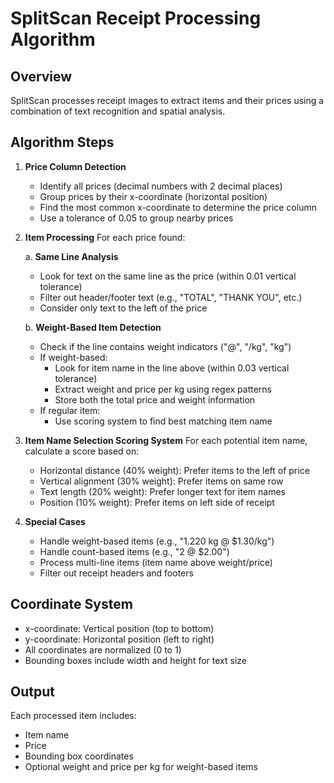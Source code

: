# SplitScan Receipt Processing Algorithm

## Overview
SplitScan processes receipt images to extract items and their prices using a combination of text recognition and spatial analysis.

## Algorithm Steps

1. **Price Column Detection**
   - Identify all prices (decimal numbers with 2 decimal places)
   - Group prices by their x-coordinate (horizontal position)
   - Find the most common x-coordinate to determine the price column
   - Use a tolerance of 0.05 to group nearby prices

2. **Item Processing**
   For each price found:
   
   a. **Same Line Analysis**
   - Look for text on the same line as the price (within 0.01 vertical tolerance)
   - Filter out header/footer text (e.g., "TOTAL", "THANK YOU", etc.)
   - Consider only text to the left of the price

   b. **Weight-Based Item Detection**
   - Check if the line contains weight indicators ("@", "/kg", "kg")
   - If weight-based:
     * Look for item name in the line above (within 0.03 vertical tolerance)
     * Extract weight and price per kg using regex patterns
     * Store both the total price and weight information
   - If regular item:
     * Use scoring system to find best matching item name

3. **Item Name Selection Scoring System**
   For each potential item name, calculate a score based on:
   - Horizontal distance (40% weight): Prefer items to the left of price
   - Vertical alignment (30% weight): Prefer items on same row
   - Text length (20% weight): Prefer longer text for item names
   - Position (10% weight): Prefer items on left side of receipt

4. **Special Cases**
   - Handle weight-based items (e.g., "1.220 kg @ $1.30/kg")
   - Handle count-based items (e.g., "2 @ $2.00")
   - Process multi-line items (item name above weight/price)
   - Filter out receipt headers and footers

## Coordinate System
- x-coordinate: Vertical position (top to bottom)
- y-coordinate: Horizontal position (left to right)
- All coordinates are normalized (0 to 1)
- Bounding boxes include width and height for text size

## Output
Each processed item includes:
- Item name
- Price
- Bounding box coordinates
- Optional weight and price per kg for weight-based items


